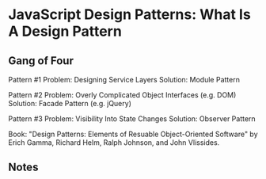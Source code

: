 # **JavaScript Design Patterns: What Is A Design Pattern**

## **Gang of Four**

Pattern #1
Problem: Designing Service Layers
Solution: Module Pattern

Pattern #2
Problem: Overly Complicated Object Interfaces (e.g. DOM)
Solution: Facade Pattern (e.g. jQuery)

Pattern #3
Problem: Visibility Into State Changes
Solution: Observer Pattern


Book: "Design Patterns: Elements of Resuable Object-Oriented Software" by Erich Gamma, Richard Helm, Ralph Johnson, and John Vlissides.

## **Notes**

